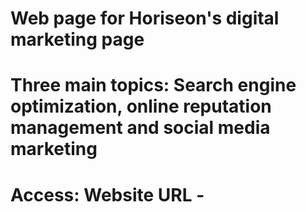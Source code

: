 # Web page for Horiseon's digital marketing page
# Three main topics: Search engine optimization, online reputation management and social media marketing
# Access: Website URL - 
